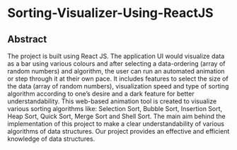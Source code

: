 # Sorting-Visualizer-Using-ReactJS

## Abstract

The project is built using React JS. The application UI would visualize data as a bar using various colours and after selecting a data-ordering (array of random numbers) and algorithm, the user can run an automated animation or step through it at their own pace.
It includes features to select the size of the data (array of random numbers), visualization speed and type of sorting algorithm according to one’s desire and a dark feature for better understandability. This web-based animation tool is created to visualize various sorting algorithms like: Selection Sort, Bubble Sort, Insertion Sort, Heap Sort, Quick Sort, Merge Sort and Shell Sort.
The main aim behind the implementation of this project to make a clear understandability of various algorithms of data structures. Our project provides an effective and efficient knowledge of data structures.
